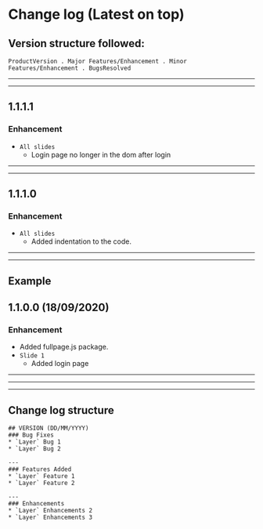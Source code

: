 # Change log (Latest on top)

## Version structure followed:
` ProductVersion . Major Features/Enhancement . Minor Features/Enhancement . BugsResolved `

---
---
## 1.1.1.1
### Enhancement
* `All slides`
    * Login page no longer in the dom after login
---
---

## 1.1.1.0
### Enhancement
* `All slides`
    * Added indentation to the code.
---
---

## Example

## 1.1.0.0 (18/09/2020)
### Enhancement
* Added fullpage.js package.
* `Slide 1`
    * Added login page
---
---
---

## Change log structure 

```
## VERSION (DD/MM/YYYY)
### Bug Fixes
* `Layer` Bug 1
* `Layer` Bug 2

---
### Features Added
* `Layer` Feature 1
* `Layer` Feature 2

---
### Enhancements
* `Layer` Enhancements 2
* `Layer` Enhancements 3
```


